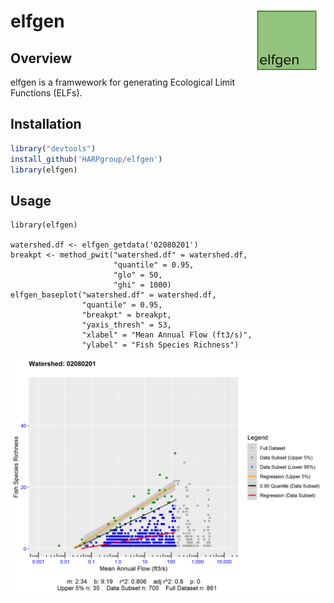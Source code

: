 # elfgen <img src="man/figures/logo.png" align="right" width="120" />

## Overview

elfgen is a framwework for generating Ecological Limit Functions (ELFs).

## Installation

``` r
library("devtools")
install_github('HARPgroup/elfgen')
library(elfgen)
```
## Usage
```
library(elfgen)

watershed.df <- elfgen_getdata('02080201')
breakpt <- method_pwit("watershed.df" = watershed.df,
					   "quantile" = 0.95,
					   "glo" = 50,
					   "ghi" = 1000)  
elfgen_baseplot("watershed.df" = watershed.df,
                "quantile" = 0.95,
                "breakpt" = breakpt,
                "yaxis_thresh" = 53,
                "xlabel" = "Mean Annual Flow (ft3/s)",
                "ylabel" = "Fish Species Richness")
```

![](man/figures/README-example-1.png)<!-- -->
